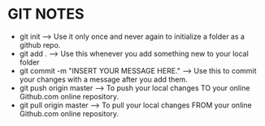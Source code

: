 # GIT NOTES
- git init --> Use it only once and never again to initialize a folder as a github repo.
- git add . --> Use this whenever you add something new to your local folder
- git commit -m "INSERT YOUR MESSAGE HERE." --> Use this to commit your changes with a message after you add them.
- git push origin master --> To push your local changes TO your online Github.com online repository.
- git pull origin master --> To pull your local changes FROM your online Github.com online repository.
